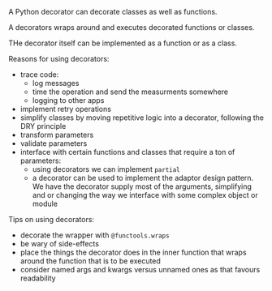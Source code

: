 A Python decorator can decorate classes as well as functions.

A decorators wraps around and executes decorated functions or classes.

THe decorator itself can be implemented as a function or as a class.
    
Reasons for using decorators:
- trace code:
  - log messages
  - time the operation and send the measurments somewhere
  - logging to other apps
- implement retry operations
- simplify classes by moving repetitive logic into a decorator, following the DRY principle
- transform parameters
- validate parameters
- interface with certain functions and classes that require a ton of parameters:
  - using decorators we can implement `partial`
  - a decorator can be used to implement the adaptor design pattern. We have the decorator
    supply most of the arguments, simplifying and or changing the way we interface with
    some complex object or module


Tips on using decorators:
- decorate the wrapper with `@functools.wraps`
- be wary of side-effects
- place the things the decorator does in the inner function that wraps around the function that is to be executed
- consider named args and kwargs versus unnamed ones as that favours readability